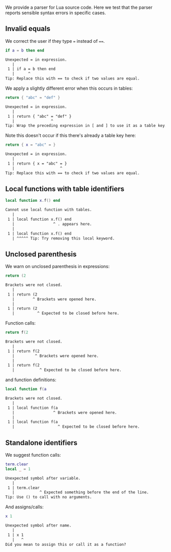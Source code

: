 We provide a parser for Lua source code. Here we test that the parser reports
sensible syntax errors in specific cases.

## Invalid equals
We correct the user if they type `=` instead of `==`.

```lua
if a = b then end
```

```txt
Unexpected = in expression.
   |
 1 | if a = b then end
   |      ^
Tip: Replace this with == to check if two values are equal.
```

We apply a slightly different error when this occurs in tables:

```lua
return { "abc" = "def" }
```

```txt
Unexpected = in expression.
   |
 1 | return { "abc" = "def" }
   |                ^
Tip: Wrap the preceding expression in [ and ] to use it as a table key.
```

Note this doesn't occur if this there's already a table key here:

```lua
return { x = "abc" = }
```

```txt
Unexpected = in expression.
   |
 1 | return { x = "abc" = }
   |                    ^
Tip: Replace this with == to check if two values are equal.
```

## Local functions with table identifiers

```lua
local function x.f() end
```

```txt
Cannot use local function with tables.
   |
 1 | local function x.f() end
   |                 ^ . appears here.
   |
 1 | local function x.f() end
   | ^^^^^ Tip: Try removing this local keyword.
```

## Unclosed parenthesis
We warn on unclosed parenthesis in expressions:

```lua
return (2
```

```txt
Brackets were not closed.
   |
 1 | return (2
   |        ^ Brackets were opened here.
   |
 1 | return (2
   |          ^ Expected to be closed before here.
```

Function calls:

```lua
return f(2
```

```txt
Brackets were not closed.
   |
 1 | return f(2
   |         ^ Brackets were opened here.
   |
 1 | return f(2
   |           ^ Expected to be closed before here.
```

and function definitions:

```lua
local function f(a
```

```txt
Brackets were not closed.
   |
 1 | local function f(a
   |                 ^ Brackets were opened here.
   |
 1 | local function f(a
   |                   ^ Expected to be closed before here.
```

## Standalone identifiers

We suggest function calls:

```lua
term.clear
local _ = 1
```

```txt
Unexpected symbol after variable.
   |
 1 | term.clear
   |           ^ Expected something before the end of the line.
Tip: Use () to call with no arguments.
```

And assigns/calls:

```lua
x 1
```

```txt
Unexpected symbol after name.
   |
 1 | x 1
   |   ^
Did you mean to assign this or call it as a function?
```
